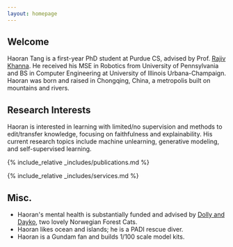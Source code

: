 ```yaml
---
layout: homepage
---
```


## Welcome

Haoran Tang is a first-year PhD student at Purdue CS, advised by Prof. [Rajiv Khanna](https://rjvak7.github.io/). He received his MSE in Robotics from University of Pennsylvania and BS in Computer Engineering at University of Illinois Urbana-Champaign. Haoran was born and raised in Chongqing, China, a metropolis built on mountains and rivers.

## Research Interests

Haoran is interested in learning with limited/no supervision and methods to edit/transfer knowledge, focusing on faithfulness and explainability. His current research topics include machine unlearning, generative modeling, and self-supervised learning.

{% include_relative _includes/publications.md %}

{% include_relative _includes/services.md %}

## Misc.

- Haoran's mental health is substantially funded and advised by [Dolly and Dayko](./dollydayko.md), two lovely Norwegian Forest Cats.
- Haoran likes ocean and islands; he is a PADI rescue diver.
- Haoran is a Gundam fan and builds 1/100 scale model kits.
